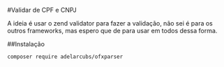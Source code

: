 #Validar de CPF e CNPJ

A ideia é usar o zend validator para fazer a validação, não sei é para os outros frameworks, mas espero que de para usar em todos dessa forma.

##Instalação

```
composer require adelarcubs/ofxparser
```